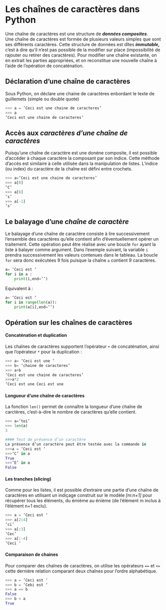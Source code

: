 # Les chaînes de caractères dans Python


Une chaîne de caractères est une structure de ***données composites***.  
Une chaîne de caractères est formée de plusieurs valeurs simples que sont ses différents caractères. Cette structure de données est dîtes ***immutable,*** c’est à dire qu’il n’est pas possible de la modifier sur place (impossibilité de rajouter ou retirer des caractères). Pour modifier une chaîne existante, on en extrait les parties appropriées, et on reconstitue une nouvelle chaîne à l’aide de l’opération de concaténation.

## Déclaration d’une chaîne de caractères

Sous Python, on déclare une chaine de caractères enbordant le texte de guillemets (simple ou double quote)
```Python
>>> a = ’Ceci est une chaine de caracteres’
>>> a
’Ceci est une chaine de caracteres’
```
## Accès aux *caractères d’une chaîne de caractères*
Puisqu’une chaîne de caractère est une donéne composite, il est possible d’accéder à chaque caractère la composant par son indice. Cette méthode d’accès est similaire à celle utilisée dans la manipulation de listes.
L’indice (ou index) du caractère de la chaîne est défini entre crochets.

```python
>>> a=’Ceci est une chaine de caracteres’
>>> a[0]
‘C’
>>> a[6]
‘s’
>>> a[-1]
‘s’
```

## Le balayage d’une *chaîne de caractère*

Le balayage d’une chaîne de caractère consiste à lire successivement l’ensemble des caractères qu’elle contient afin d’éventuellement opérer un traitement. Cette opération peut être réalisé avec une boucle `for` ayant la liste à balayer comme argument. Dans l’exemple suivant, la variable `i` prendra successivement les valeurs contenues dans le tableau.
La boucle `for` sera donc exécutées 9 fois puisque la chaîne `a` contient 9 caractères.
```python
a= ‘Ceci est ‘		
for i in a :		
	print(i,end=’’)
```
Equivalent à :

```python
a= ‘Ceci est ‘			
for i in range(len(a)):	
	print(a[i],end=’’)	
```
## Opération sur les chaînes de caractères

#### Concaténation et duplication
Les chaînes de caractères supportent l’opérateur `+` de  concaténation, ainsi que l’opérateur `*` pour la duplication :

```python
>>> a= ‘Ceci est une ’			
>>> b= ‘chaine de caracteres’		
>>> a+b						
‘Ceci est une chaine de caracteres’	
>>>a*2						
‘Ceci est une Ceci est une 
```		

#### Longueur d’une chaîne de caractères
La fonction `len()` permet de connaître la longueur d’une chaîne de carctères, c’est-à-dire le nombre de caractères qu’elle contient.

```python
>>> a=’toi’					
>>> len(a)						
3							

#### Test de présence d’un caractère
La présence d’un caractère peut être testée avec la commande in
>>>a = ‘Ceci est ‘				
>>>’C’ in a					
True							
>>>’E’ in a					
False
```							

#### Les tranches (slicing)
Comme pour les listes, il est possible d’extraire une partie d’une chaîne de caractères en utilisant un indiçage construit sur le modèle *[m:n+1]* pour récupérer tous les éléments, du émième au énième (de l’élément m inclus à l’élément n+1 exclu).

```python
>>> a = ‘Ceci est ‘				
>>> a[2:4]						
‘ci’							
>>> a[:3]						
‘Cec’							
>>> a[:-4]						
‘Ceci ‘
```						

#### Comparaison de chaines
Pour comparer des chaînes de caractères, on utilise les opérateurs `==` et `<=` cette dernière relation comparant deux chaînes pour l’ordre alphabétique.

```python
>>> a = ‘Ceci est ‘				
>>> b = ‘Cebi est ‘				
>>> a == b						
False							
>>> b < a						
True
```							


